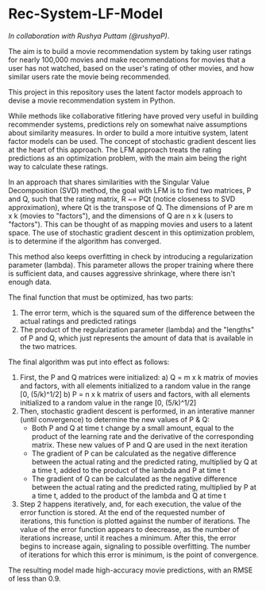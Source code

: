 # Rec-System-LF-Model

_In collaboration with Rushya Puttam (@rushyaP)_.


The aim is to build a movie recommendation system by taking user ratings for nearly 100,000 movies
and make recommendations for movies that a user has not watched, based on the user's rating of other 
movies, and how similar users rate the movie being recommended.

This project in this repository uses the latent factor models approach to devise a movie recommendation system in Python.

While methods like collaborative fitlering have proved very useful in building recommender systems, predictions
rely on somewhat naive assumptions about similarity measures. In order to build a more intuitive system, latent 
factor models can be used. The concept of stochastic gradient descent lies at the heart of this approach. The LFM 
approach treats the rating predictions as an optimization problem, with the main aim being the right way to 
calculate these ratings.

In an approach that shares similarities with the Singular Value Decomposition (SVD) method, the goal with LFM is to
find two matrices, P and Q, such that the rating matrix, R ~= PQt (notice closeness to SVD approximation),
where Qt is the transpose of Q. The dimensions of P are m x k (movies to "factors"), and the dimensions of 
Q are n x k (users to "factors"). This can be thought of as mapping movies and users to a latent space. The use of 
stochastic gradient descent in this optimization problem, is to determine if the algorithm has converged. 

This method also keeps overfitting in check by introducing a regularization parameter (lambda). This parameter allows 
the proper training where there is sufficient data, and causes aggressive shrinkage, where there isn't enough data.

The final function that must be optimized, has two parts:
1. The error term, which is the squared sum of the difference between the actual ratings and predicted ratings
2. The product of the regularization parameter (lambda) and the "lengths" of P and Q, which just represents the amount of
   data that is available in the two matrices.


The final algorithm was put into effect as follows:
1. First, the P and Q matrices were initialized:
	a) Q = m x k matrix of movies and factors, with all elements initialized to a random value in the range [0, (5/k)^1/2]
	b) P = n x k matrix of users and factors, with all elements initialized to a random value in the range [0, (5/k)^1/2]
2. Then, stochastic gradient descent is performed, in an interative manner (until convergence) to determine the new values of P & Q:
	- Both P and Q at time t change by a small amount, equal to the product of the learning rate and the derivative of the 
	  corresponding matrix. These new values of P and Q are used in the next iteration
	- The gradient of P can be calculated as the negative difference between the actual rating and the predicted rating, multiplied 
	  by Q at a time t, added to the product of the lambda and P at time t
	- The gradient of Q can be calculated as the negative difference between the actual rating and the predicted rating, multiplied 
	  by P at a time t, added to the product of the lambda and Q at time t
3. Step 2 happens iteratively, and, for each execution, the value of the error function is stored. At the end of the requested number of 
   iterations, this function is plotted against the number of iterations. The value of the error function appears to deecrease, as the 
   number of iterations increase, until it reaches a minimum. After this, the error begins to increase again, signaling to possible 
   overfitting. The number of iterations for which this error is minimum, is the point of convergence.

The resulting model made high-accuracy movie predictions, with an RMSE of less than 0.9.
